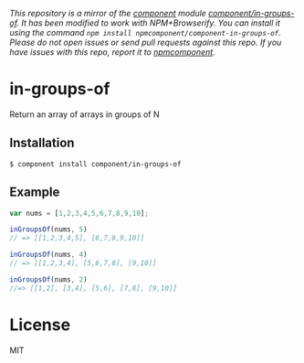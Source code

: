 *This repository is a mirror of the [component](http://component.io) module [component/in-groups-of](http://github.com/component/in-groups-of). It has been modified to work with NPM+Browserify. You can install it using the command `npm install npmcomponent/component-in-groups-of`. Please do not open issues or send pull requests against this repo. If you have issues with this repo, report it to [npmcomponent](https://github.com/airportyh/npmcomponent).*

# in-groups-of

  Return an array of arrays in groups of N

## Installation

```
$ component install component/in-groups-of
```

## Example

```js
var nums = [1,2,3,4,5,6,7,8,9,10];

inGroupsOf(nums, 5)
// => [[1,2,3,4,5], [6,7,8,9,10]]

inGroupsOf(nums, 4)
// => [[1,2,3,4], [5,6,7,8], [9,10]]

inGroupsOf(nums, 2)
//=> [[1,2], [3,4], [5,6], [7,8], [9,10]]
```

# License

  MIT
